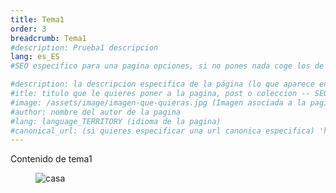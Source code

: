 ```yaml
---
title: Tema1
order: 3
breadcrumb: Tema1
#description: Prueba1 descripcion
lang: es_ES
#SEO especifico para una pagina opciones, si no pones nada coge los de por defecto o los que pongas en el _config.yml (para todos):

#description: la descripcion especifica de la página (lo que aparece en el buscador de google debajo del titulo) -- SEO
#itle: titulo que le quieres poner a la pagina, post o coleccion -- SEO
#image: /assets/image/imagen-que-quieras.jpg (Imagen asociada a la pagina) (Aparecera al compartir en redes sociales, como en las twitter cards)
#author: nombre del autor de la pagina
#lang: language_TERRITORY (idioma de la pagina)
#canonical_url: (si quieres especificar una url canonica especifica) 'https:/git..com/pmcode/'
---
```


<p>Contenido de tema1</p>
<figure>
	<img src="{{ '/assets/images/casa.jpg' | absolute_url }}" alt="casa">
</figure>

